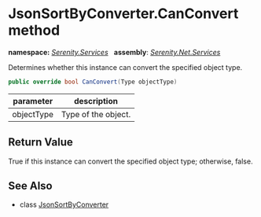 # JsonSortByConverter.CanConvert method
**namespace:** *[Serenity.Services](../../README.md#serenity.services-namespace)*   **assembly**: *[Serenity.Net.Services](../../README.md)*

Determines whether this instance can convert the specified object type.

```csharp
public override bool CanConvert(Type objectType)
```

| parameter | description |
| --- | --- |
| objectType | Type of the object. |

## Return Value

True if this instance can convert the specified object type; otherwise, false.

## See Also

* class [JsonSortByConverter](../JsonSortByConverter.md)